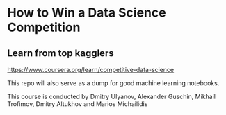 # How to Win a Data Science Competition
## Learn from top kagglers 

https://www.coursera.org/learn/competitive-data-science

This repo will also serve as a dump for good machine learning notebooks.

This course is conducted by
Dmitry Ulyanov, Alexander Guschin, Mikhail Trofimov, Dmitry Altukhov and Marios Michailidis


